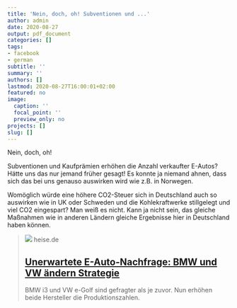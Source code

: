 ```yaml
---
title: 'Nein, doch, oh! Subventionen und ...'
author: admin
date: 2020-08-27
output: pdf_document
categories: []
tags:
- facebook
- german
subtitle: ''
summary: ''
authors: []
lastmod: 2020-08-27T16:00:01+02:00
featured: no
image:
  caption: ''
  focal_point: ''
  preview_only: no
projects: []
slug: []
---
```

Nein, doch, oh!

Subventionen und Kaufprämien erhöhen die Anzahl verkaufter E-Autos? Hätte uns das nur jemand früher gesagt! Es konnte ja niemand ahnen, dass sich das bei uns genauso auswirken wird wie z.B. in Norwegen. 

Womöglich würde eine höhere CO2-Steuer sich in Deutschland auch so auswirken wie in UK oder Schweden und die Kohlekraftwerke stillgelegt und viel CO2 eingespart? Man weiß es nicht. Kann ja nicht sein, das gleiche Maßnahmen wie in anderen Ländern gleiche Ergebnisse hier in Deutschland haben können.
> [![](https://heise.cloudimg.io/bound/1200x1200/q85.png-lossy-85.webp-lossy-85.foil1/_www-heise-de_/imgs/18/2/9/5/7/5/5/2/40-c41f5e73c127e011.jpeg)](https://www.heise.de/hintergrund/Unerwartete-E-Auto-Nachfrage-BMW-und-VW-aendern-Strategie-4879938.html)
> heise.de
> ## [Unerwartete E-Auto-Nachfrage: BMW und VW ändern Strategie](https://www.heise.de/hintergrund/Unerwartete-E-Auto-Nachfrage-BMW-und-VW-aendern-Strategie-4879938.html)
>
>BMW i3 und VW e-Golf sind gefragter als je zuvor. Nun erhöhen beide Hersteller die Produktionszahlen.


